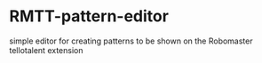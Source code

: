 # RMTT-pattern-editor
simple editor for creating patterns to be shown on the Robomaster tellotalent extension
